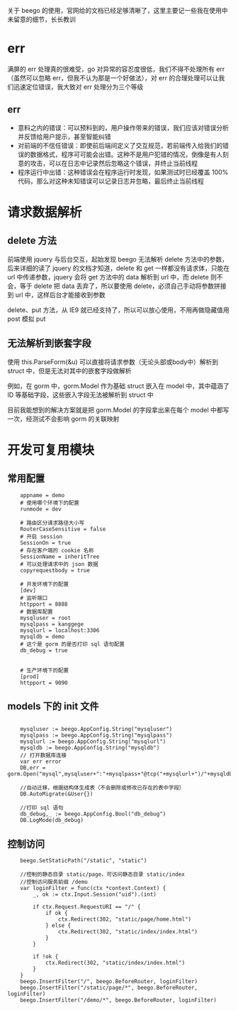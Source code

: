 关于 beego 的使用，官网给的文档已经足够清晰了，这里主要记一些我在使用中未留意的细节，长长教训

# err
满屏的 err 处理真的很难受，go 对异常的容忍度很低，我们不得不处理所有 err（虽然可以忽略 err，但我不认为那是一个好做法），对 err 的合理处理可以让我们迅速定位错误，我大致对 err 处理分为三个等级

## err
- 意料之内的错误：可以预料到的，用户操作带来的错误，我们应该对错误分析并反馈给用户提示，甚至智能纠错
- 对前端的不信任错误：即使前后端间定义了交互规范，若前端传入给我们的错误的数据格式，程序可可能会出错。这种不是用户犯错的情况，倒像是有人刻意的攻击，可以在日志中记录然后忽略这个错误，并终止当前线程
- 程序运行中出错：这种错误会在程序运行时发现，如果测试时已经覆盖 100% 代码，那么对这种未知错误可以记录日志并忽略，最后终止当前线程 

# 请求数据解析
## delete 方法
前端使用 jquery 与后台交互，起始发现 beego 无法解析 delete 方法中的参数，后来详细的读了 jquery 的文档才知道，delete 和 get 一样都没有请求体，只能在 url 中传递参数，jquery 会将 get 方法中的 data 解析到 url 中，而 delete 则不会，等于 delete 把 data 丢弃了，所以要使用 delete，必须自己手动将参数拼接到 url 中，这样后台才能接收到参数

delete、put 方法，从 IE9 就已经支持了，所以可以放心使用，不用再做隐藏值用 post 模拟 put
## 无法解析到嵌套字段
使用 this.ParseForm(&u) 可以直接将请求参数（无论头部或body中）解析到 struct 中，但是无法对其中的嵌套字段做解析

例如，在 gorm 中，gorm.Model 作为基础 struct 嵌入在 model 中，其中蕴涵了 ID 等基础字段，这些嵌入字段无法被解析到 struct 中

目前我能想到的解决方案就是把 gorm.Model 的字段拿出来在每个 model 中都写一次，经测试不会影响 gorm 的关联映射


# 开发可复用模块
## 常用配置
```
    appname = demo
    # 使用哪个环境下的配置
    runmode = dev

    # 路由区分请求路径大小写
    RouterCaseSensitive = false
    # 开启 session
    SessionOn = true
    # 存在客户端的 cookie 名称
    SessionName = inheritTree
    # 可以处理请求中的 json 数据
    copyrequestbody = true

    # 开发环境下的配置
    [dev]
    # 监听端口
    httpport = 8888
    # 数据库配置
    mysqluser = root
    mysqlpass = kanggege
    mysqlurl = localhost:3306
    mysqldb = demo
    # 这个是 gorm 的是否打印 sql 语句配置
    db_debug = true


    # 生产环境下的配置
    [prod]
    httpport = 9090

```
## models 下的 init 文件
```

    mysqluser := beego.AppConfig.String("mysqluser")
	mysqlpass := beego.AppConfig.String("mysqlpass")
	mysqlurl := beego.AppConfig.String("mysqlurl")
	mysqldb := beego.AppConfig.String("mysqldb")
	// 打开数据库连接
	var err error
	DB,err = gorm.Open("mysql",mysqluser+":"+mysqlpass+"@tcp("+mysqlurl+")/"+mysqldb+"?"+"charset=utf8&parseTime=True")

    //自动迁移，根据结构体生成表（不会删除或修改已存在的表中字段）
	DB.AutoMigrate(&User{})

    //打印 sql 语句
	db_debug,_ := beego.AppConfig.Bool("db_debug")
	DB.LogMode(db_debug)
```

## 控制访问
```//静态文件路径配置
	beego.SetStaticPath("/static", "static")

    //控制的静态目录 static/page，可访问静态目录 static/index
    //控制访问服务前缀 /demo
    var loginFilter = func(ctx *context.Context) {
		_, ok := ctx.Input.Session("uid").(int)

		if ctx.Request.RequestURI == "/" {
			if ok {
				ctx.Redirect(302, "static/page/home.html")
			} else {
				ctx.Redirect(302, "static/index/index.html")
			}
		}

		if !ok {
			ctx.Redirect(302, "static/index/index.html")
		}
	}
	beego.InsertFilter("/", beego.BeforeRouter, loginFilter)
	beego.InsertFilter("/static/page/*", beego.BeforeRouter, loginFilter)
	beego.InsertFilter("/demo/*", beego.BeforeRouter, loginFilter)

```